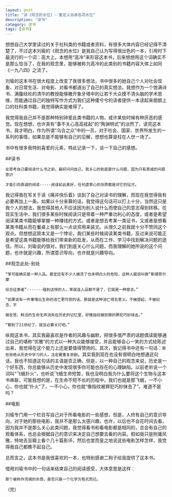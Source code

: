 ```yaml
---
layout: post
title: "读《观念的水位》--重定义自身各项水位"
description: "读书"
category: 读书
tags: [读书]
---
```


想想自己大学里读过的关于社科类的书籍或者资料，有很多大体内容已经记得不清楚了，不过这本刘瑜的《观念的水位》是我自己认为写得很出色的一本，引用时下最流行的一个词：高大上。本想用“高冷”来形容这本书，后来想想用这个词确实不是那么恰当了，在我的观念里，能够被称为高冷的此类别的书籍内容大体上如同《一九八四》之流了。

刘瑜的这本书在很大程度上改变了我很多想法，书中很多的她自己个人对社会现象、对日常生活、对电影、对看书都道出了自己的真实想法，我想作为一个饱满诗书、满腹经纶的清华的教授能够撇开象牙塔中的让若干大众摸不清头脑的学术思维，而能通过自己的独特写作方式为我们这种傻兮兮的读者提供一本读起来朗朗上口的社科类书籍，我觉得确实是难得了。

我觉得我自己并不是那种特别钟爱此类书籍的人物，或许某些时候有种厌恶的感觉。现在想想，也许真有“事不关心高高挂起”的“陶渊明式”的淡然了，读完这本书，我才明白，作为所谓“乌合之众”中的一员，对于社会、国家、世界所发生的一系列的事情，如果总是不能够有自己的见解，想想也算是枉在人世一场了。

书中有很多我特别喜爱的元素，特此记录一下，谈一下自己的感想。

##读书

    在思考自己要阅读什么书之前，最好问问自己，我关心的到底是什么问题，因为只有真诚的问题意识

    才能引向真诚的阅读-----阅读如此美好，任何虚荣心的杂质都是对它的玷污。
我记得我在写关于读《痛并快乐着》谈到了自己对读书的理解，而现在我觉得我有必要再加上一条。如果以十分来算的话，我觉得这句话可以打上十分，当然这只是我个人的想法，我觉得其他人不应该因为别人说什么而使自己的意志得到转移。在现实生活中，我们很多某些时候阅读只是带着一种严重功利心的态度，或者是希望阅读某类书籍能够掌握一种赚钱的方式，或者是想去考某一类证书，又或者是想看某类书籍从而在餐桌上有那么一点谈资用来装叉。从很久之前我就十分不赞同这个观点。但想想这原本又是一个悖论，我们某些时候阅读某类书籍，反过来说可能正是希望这类书籍能够给我们带来新的启发，从而在工作、学习中找到解决问题的途径。所以，刘瑜说的很对，我们到底关心什么问题，而我理解的她所说的这个问题，也许就是兴趣，所谓意识导向，也许就是兴趣导向。

##观念此处-别处

    “笨可能确实是一种人品。甚至还有不少人被烫了也未明白火的危险，这种人据说叫做“斯德哥尔摩

    综合征患者”-------碰到这样的人，笨就连人品都不是了，它就是一种意志。”
   
    “如果说有一件事情比生命的消亡更可悲的话，那就是这种消亡得无意义。不被提起，不被纪念，不

    被反思，鲜活的生命无声消失在历史的记忆里，好像指纹被狡猾的罪犯巧妙抹去。”

    “都到了21世纪了，就没必要关灯吧。”
纵观这本书，其实我最喜欢是作者的风趣与幽默，把很多很严肃的话题偶读能够通过自己的堪称“优雅”的方式以一种大众能够接受，并且能够会心一笑的方式给陈述出来，我觉得在这个能力上还是要值得赞扬的。其次，我记得书中还有一句话：`那些拒绝从历史中学习的人，注定要重复悲剧`。其实我到现在也没有很明白地想通这句话，我也不知道这句话的主语是否正确，但是，以一种自己的观念来说，历史是一个好东西，你总能够从历史中发现很多你可能也存在的心理缺陷。以前老听说一个词叫“飞蛾扑火”，也听说飞蛾生命短暂，我也没明白我为什么要将这个生物与这本书串联，可能我想的是，在生命不短不长的历程中，我们也就是那飞蛾，一不小心，你也就“扑火”了，一不小心，你也就“像指纹被罪犯巧妙抹去了”。难道不是吗？

##电影

刘瑜专门用一个栏目写自己对于所看电影的一些感想，但是，人终有自己的意识导向，对于她的那些电影，我并不是那么太感兴趣，也许，以后也不会花时间去看，因为我并不是那么关心此类问题，我觉得看书和看电影都是相同的，总会有自己的观看体系，也总会根据自己的意识来决定自己想要去看的内容。假如我只是附庸风雅，特地去豆瓣上看个几十篇影评，然后也堂而皇之地说这些电影怎样怎样，我觉得我自己都瞧不起自己。

总而言之，这本书是我很喜欢的一本，也特别感谢二狗子给我提供了这本书。

借用刘瑜书中的一句话来结束自己的阅读感受，大体意思是这样：

    那个被称作灵魂的东西，是否只是一个化学方程式而已。

（完）


                 
